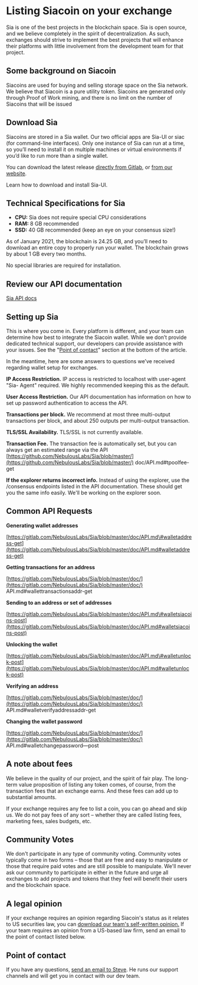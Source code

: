 # Listing Siacoin on your exchange

Sia is one of the best projects in the blockchain space. Sia is open source, and we believe completely in the spirit of decentralization. As such, exchanges should strive to implement the best projects that will enhance their platforms with little involvement from the development team for that project.

## Some background on Siacoin

Siacoins are used for buying and selling storage space on the Sia network. We believe that Siacoin is a pure utility token. Siacoins are generated only through Proof of Work mining, and there is no limit on the number of Siacoins that will be issued

## Download Sia

Siacoins are stored in a Sia wallet. Our two official apps are Sia-UI or siac \(for command-line interfaces\). Only one instance of Sia can run at a time, so you’ll need to install it on multiple machines or virtual environments if you’d like to run more than a single wallet.

You can download the latest release [directly from Gitlab,](https://gitlab.com/NebulousLabs/Sia/tags) or [from our website](https://sia.tech/get-started).

Learn how to download and install Sia-UI.

## Technical Specifications for Sia

* **CPU:** Sia does not require special CPU considerations
* **RAM:** 8 GB recommended
* **SSD:** 40 GB recommended \(keep an eye on your consensus size!\)

As of January 2021, the blockchain is 24.25 GB, and you’ll need to download an entire copy to properly run your wallet. The blockchain grows by about 1 GB every two months.

No special libraries are required for installation.

## Review our API documentation

[Sia API docs](https://sia.tech/docs/)

## Setting up Sia

This is where you come in. Every platform is different, and your team can determine how best to integrate the Siacoin wallet. While we don’t provide dedicated technical support, our developers can provide assistance with your issues. See the "[Point of contact](listing-siacoin-on-your-exchange.md#point-of-contact)" section at the bottom of the article.

In the meantime, here are some answers to questions we’ve received regarding wallet setup for exchanges.

**IP Access Restriction.** IP access is restricted to localhost with user-agent "Sia- Agent" required. We highly recommended keeping this as the default.

**User Access Restriction.** Our API documentation has information on how to set up password authentication to access the API.

**Transactions per block.** We recommend at most three multi-output transactions per block, and about 250 outputs per multi-output transaction.

**TLS/SSL Availability.** TLS/SSL is not currently available.

**Transaction Fee.** The transaction fee is automatically set, but you can always get an estimated range via the API [https://github.com/NebulousLabs/Sia/blob/master/](https://github.com/NebulousLabs/Sia/blob/master/) doc/API.md\#tpoolfee-get

**If the explorer returns incorrect info.** Instead of using the explorer, use the /consensus endpoints listed in the API documentation. These should get you the same info easily. We'll be working on the explorer soon.

## Common API Requests

**Generating wallet addresses**

[https://gitlab.com/NebulousLabs/Sia/blob/master/doc/API.md\#walletaddress-get](https://gitlab.com/NebulousLabs/Sia/blob/master/doc/API.md#walletaddress-get)

**Getting transactions for an address**

[https://gitlab.com/NebulousLabs/Sia/blob/master/doc/](https://gitlab.com/NebulousLabs/Sia/blob/master/doc/) API.md\#wallettransactionsaddr-get

**Sending to an address or set of addresses**

[https://gitlab.com/NebulousLabs/Sia/blob/master/doc/API.md\#walletsiacoins-post](https://gitlab.com/NebulousLabs/Sia/blob/master/doc/API.md#walletsiacoins-post)

**Unlocking the wallet**

[https://gitlab.com/NebulousLabs/Sia/blob/master/doc/API.md\#walletunlock-post](https://gitlab.com/NebulousLabs/Sia/blob/master/doc/API.md#walletunlock-post)

**Verifying an address**

[https://gitlab.com/NebulousLabs/Sia/blob/master/doc/](https://gitlab.com/NebulousLabs/Sia/blob/master/doc/) API.md\#walletverifyaddressaddr-get

**Changing the wallet password**

[https://gitlab.com/NebulousLabs/Sia/blob/master/doc/](https://gitlab.com/NebulousLabs/Sia/blob/master/doc/) API.md\#walletchangepassword—post

## A note about fees

We believe in the quality of our project, and the spirit of fair play. The long-term value proposition of listing any token comes, of course, from the transaction fees that an exchange earns. And these fees can add up to substantial amounts.

If your exchange requires any fee to list a coin, you can go ahead and skip us. We do not pay fees of any sort – whether they are called listing fees, marketing fees, sales budgets, etc.

## Community Votes

We don't participate in any type of community voting. Community votes typically come in two forms – those that are free and easy to manipulate or those that require paid votes and are still possible to manipulate. We'll never ask our community to participate in either in the future and urge all exchanges to add projects and tokens that they feel will benefit their users and the blockchain space.

## A legal opinion

If your exchange requires an opinion regarding Siacoin's status as it relates to US securities law, you can [download our team's self-written opinion.](https://files.helpdocs.io/YzA4Zq3JuM/articles/4ubdozs16r/1531331962488/sia-legal-opinion-self-written.pdf) If your team requires an opinion from a US-based law firm, send an email to the point of contact listed below.

## Point of contact

If you have any questions, [send an email to Steve](mailto:steve@sia.tech). He runs our support channels and will get you in contact with our dev team.

